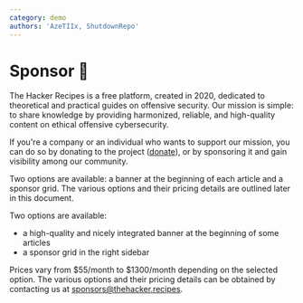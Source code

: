 ```yaml
---
category: demo
authors: 'AzeTIIx, ShutdownRepo'
---
```


# Sponsor 🌟

The Hacker Recipes is a free platform, created in 2020, dedicated to theoretical and practical guides on offensive security.
Our mission is simple: to share knowledge by providing harmonized, reliable, and high-quality content on ethical offensive cybersecurity.

If you're a company or an individual who wants to support our mission, you can do so by donating to the project ([donate](/contributing/donate.md)), or by sponsoring it and gain visibility among our community.

Two options are available: a banner at the beginning of each article and a
sponsor grid. The various options and their pricing details are outlined later
in this document.

Two options are available: 
- a high-quality and nicely integrated banner at the beginning of some articles 
- a sponsor grid in the right sidebar

Prices vary from $55/month to $1300/month depending on the selected option. The various options and their pricing details can be obtained by contacting us at [sponsors@thehacker.recipes](mailto:sponsors@thehacker.recipes?subject=[Sponsor]%20The%20Hacker%20Recipes&body=I%20am%20interested%20in%20sponsoring%20the%20Hacker%20Recipes,%20please%20send%20me%20more%20information%20about%20the%20different%20options%20available).
